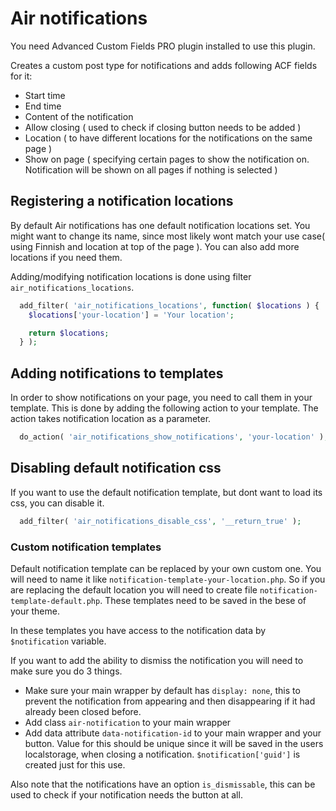 # Air notifications

You need Advanced Custom Fields PRO plugin installed to use this plugin.

Creates a custom post type for notifications and adds following ACF fields for it:
* Start time
* End time
* Content of the notification
* Allow closing ( used to check if closing button needs to be added )
* Location ( to have different locations for the notifications on the same page )
* Show on page ( specifying certain pages to show the notification on. Notification will be shown on all pages if nothing is selected )

## Registering a notification locations

By default Air notifications has one default notification locations set. You might want to change its name, since most likely wont match your use case( using Finnish and location at top of the page ). You can also add more locations if you need them. 

Adding/modifying notification locations is done using filter `air_notifications_locations`.
```php
  add_filter( 'air_notifications_locations', function( $locations ) {
    $locations['your-location'] = 'Your location';

    return $locations;
  } );
```

## Adding notifications to templates

In order to show notifications on your page, you need to call them in your template. This is done by adding the following action to your template. The action takes notification location as a parameter.

```php
  do_action( 'air_notifications_show_notifications', 'your-location' );
```

## Disabling default notification css

If you want to use the default notification template, but dont want to load its css, you can disable it.

```php
  add_filter( 'air_notifications_disable_css', '__return_true' );
```

### Custom notification templates

Default notification template can be replaced by your own custom one. You will need to name it like `notification-template-your-location.php`. So if you are replacing the default location you will need to create file `notification-template-default.php`. These templates need to be saved in the bese of your theme.

In these templates you have access to the notification data by `$notification` variable.

If you want to add the ability to dismiss the notification you will need to make sure you do 3 things.
* Make sure your main wrapper by default has `display: none`, this to prevent the notification from appearing and then disappearing if it had already been closed before.
* Add class `air-notification` to your main wrapper
* Add data attribute `data-notification-id` to your main wrapper and your button. Value for this should be unique since it will be saved in the users localstorage, when closing a notification. `$notification['guid']` is created just for this use.

Also note that the notifications have an option `is_dismissable`, this can be used to check if your notification needs the button at all.
